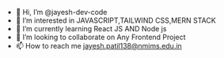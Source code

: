 - 👋 Hi, I’m @jayesh-dev-code
- 👀 I’m interested in JAVASCRIPT,TAILWIND CSS,MERN STACK
- 🌱 I’m currently learning React JS AND Node js
- 💞️ I’m looking to collaborate on Any Frontend Project
- 📫 How to reach me jayesh.patil138@nmims.edu.in


<!---
jayesh-dev-code/jayesh-dev-code is a ✨ special ✨ repository because its `README.md` (this file) appears on your GitHub profile.
You can click the Preview link to take a look at your changes.
--->
